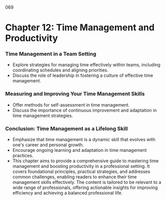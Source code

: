 069

# **Chapter 12: Time Management and Productivity**

### **Time Management in a Team Setting**

- Explore strategies for managing time effectively within teams, including coordinating schedules and aligning priorities.
- Discuss the role of leadership in fostering a culture of effective time management.

### **Measuring and Improving Your Time Management Skills**

- Offer methods for self-assessment in time management.
- Discuss the importance of continuous improvement and adaptation in time management strategies.

### **Conclusion: Time Management as a Lifelong Skill**

- Emphasize that time management is a dynamic skill that evolves with one's career and personal growth.
- Encourage ongoing learning and adaptation in time management practices.
- This chapter aims to provide a comprehensive guide to mastering time management and boosting productivity in a professional setting. It covers foundational principles, practical strategies, and addresses common challenges, enabling readers to enhance their time management skills effectively. The content is tailored to be relevant to a wide range of professionals, offering actionable insights for improving efficiency and achieving a balanced professional life.